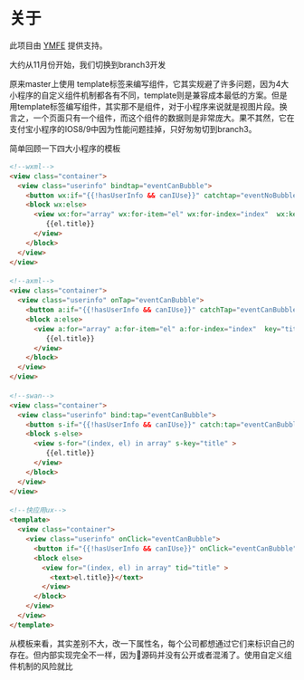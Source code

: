 # 关于

此项目由 [YMFE](https://ymfe.org) 提供支持。


大约从11月份开始，我们切换到branch3开发

原来master上使用 template标签来编写组件，它其实规避了许多问题，因为4大小程序的自定义组件机制都各有不同，template则是兼容成本最低的方案。但是用template标签编写组件，其实那不是组件，对于小程序来说就是视图片段。换言之，一个页面只有一个组件，而这个组件的数据则是非常庞大。果不其然，它在支付宝小程序的IOS8/9中因为性能问题挂掉，只好匆匆切到branch3。

简单回顾一下四大小程序的模板

```html
<!--wxml-->
<view class="container">
  <view class="userinfo" bindtap="eventCanBubble">
    <button wx:if="{{!hasUserInfo && canIUse}}" catchtap="eventNoBubble"> 获取头像昵称 </button>
    <block wx:else>
      <view wx:for="array" wx:for-item="el" wx:for-index="index"  wx:key="*this">
         {{el.title}}
      </view>
    </block>
  </view>
</view>

<!--axml-->
<view class="container">
  <view class="userinfo" onTap="eventCanBubble">
    <button a:if="{{!hasUserInfo && canIUse}}" catchTap="eventCanBubble"> 获取头像昵称 </button>
    <block a:else>
      <view a:for="array" a:for-item="el" a:for-index="index"  key="title" >
         {{el.title}}
      </view>
    </block>
  </view>
</view>

<!--swan-->
<view class="container">
  <view class="userinfo" bind:tap="eventCanBubble">
    <button s-if="{{!hasUserInfo && canIUse}}" catch:tap="eventCanBubble"> 获取头像昵称 </button>
    <block s-else>
      <view s-for="(index, el) in array" s-key="title" >
         {{el.title}}
      </view>
    </block>
  </view>
</view>

<!--快应用ux-->
<template>
  <view class="container">
    <view class="userinfo" onClick="eventCanBubble">
      <button if="{{!hasUserInfo && canIUse}}" onClick="eventCanBubble"><text> 获取头像昵称</text> </button>
      <block else>
        <view for="(index, el) in array" tid="title" >
          <text>el.title}}</text>
        </view>
      </block>
    </view>
  </view>
</template>
```

从模板来看，其实差别不大，改一下属性名，每个公司都想通过它们来标识自己的存在。但内部实现完全不一样，因为源码并没有公开或者混淆了。使用自定义组件机制的风险就比<template>标签大很多。 BAT三公司都暴露了一个Component入口函数，让你传入一个配置对象实现组件机制，而以小米为首的快应用则是内部走vue，没有Component这个方法，只需你export一个配置对象。
```javascript
//微信
Component({
  data: {},
  lifetimes: {//钩子必须放在lifetimes
    created(){},//拿不到实例的UUID
    attached(){},//钩子触发顺序与元素在文档位置一致
    dettached(){}
  },
  methods: {//事件句柄必须放在methods
    onClick(){}
  }
})
//支付宝
Component({
  data: {},
  //没有与created对应的didCreate/willMount钩子
  didMount(){},//能拿到实例的UUID
  didUpdate(){},//钩子触发顺序是随机的
  didUnmount(){},
  methods: {
    onClick(){}
  }
})

//百度
Component({
  data: {},
  created(){},//应该是微信自定义组件的早期格式，没有lifetimes，methods
  attached(){},//拿不到实例的UUID
  dettached(){},//钩子触发顺序与元素在文档位置一致
  onClick(){}
})
//小米（快应用都是由小米提供技术方案）
export {
   props: {},//基本与百度差不多
   onInit(){},
   onReady(){},
   onDestroy(){},
   methods: {
      onClick(){}
   }
}
```

从内部实现来看，BAT 都是走迷你React虚拟DOM， 快应用走迷你 vue虚拟DOM， 但支付宝的实现不好，钩子的触发顺序是随机的。因此在非随机的三种中，我们内部有一个迷你React , anu，产生的组件实例放进一个队列中，而BTM （百度，微信，小米）的created/onInit钩子再逐个再出来，执行setData实现视图的更新。而支付宝需要在编译层，为每个自定义组件标签添加一个UUID ，然后在didMount匹配取出。


```javascript
//anu 
onBeforeRender(fiber){
   var type = fiber.type;
   var reactInstances = type.reactInstances;
   var instance = fiber.stateNode;
   if(!instance.wx && reactInstances){
     reactInstances.push(instance)
   }
}

//BTM的created/onReady  <anu-dog></anu-dog>
created(){
   var reactInstances = type.reactInstances;
   var reactInstance = reactInstances.shift();
   reactInstance.wx = this;
   this.reactInstance = reactInstance;
   updateMiniApp(reactInstance)
}

//支付宝  <anu-dog instanceUid="{{'i32432' }}"></anu-dog>
didMount(){
  var reactInstances = type.reactInstances;
  var uid = this.props.instanceUid;
  for (var i = reactInstances.length - 1; i >= 0; i--) {
      var reactInstance = reactInstances[i];
      if (reactInstance.instanceUid === uid) {
          reactInstance.wx = this;
          this.reactInstance = reactInstance;
          updateMiniApp(reactInstance);
          reactInstances.splice(i, 1);
          break;
      }
  }
}

```
支付宝在didMount钩子才更新数据还有一个问题，就是会带来reflow。

快应用就更麻烦些，主要有以下问题

1. 快应用要求像vue那样三种格式都放在同一个文件中，但script标签是无法export出任何东西，于是我只好将组件定义单独拆到另一个文件， 才搞定引用父类的问题。

2. 快应用在标签的使用上更为严格，文本节点必须放在a, span, text, option这4种标签中，实际上span的使用限制还严厉些，于是我们在编译时，只用到a, text, option。而a是对标BAT的navigator，因此一般也用不到。

3. 最大的问题是对CSS支持太差，比如说不支持`display: block, display: line`, 不支持浮动，不支持相对绝对定位，不支持`.class1.class2`的写法……  

4. API也比BAT的API少这么多东西，兼容起来非常吃力。

![nanachi](1538220971726.jpeg)
